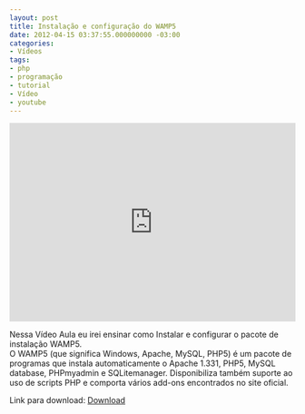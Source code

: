 ```yaml
---
layout: post
title: Instalação e configuração do WAMP5
date: 2012-04-15 03:37:55.000000000 -03:00
categories:
- Vídeos
tags:
- php
- programação
- tutorial
- Vídeo
- youtube
---
```


<div class="video-responsive">
  <iframe src="http://www.youtube.com/embed/at1wIFNeBbQ" frameborder="0" width="100%" height="350"></iframe>
</div>

Nessa Vídeo Aula eu irei ensinar como Instalar e configurar o pacote de instalação WAMP5.<br />
O WAMP5 (que significa Windows, Apache, MySQL, PHP5) é um pacote de programas que instala automaticamente o Apache 1.331, PHP5, MySQL database, PHPmyadmin e SQLitemanager. Disponibiliza também suporte ao uso de scripts PHP e comporta vários add-ons encontrados no site oficial.

Link para download: <a href="http://www.wampserver.com/en/#download-wrapper">Download</a>
